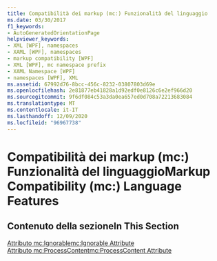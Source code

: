 ```yaml
---
title: Compatibilità dei markup (mc:) Funzionalità del linguaggio
ms.date: 03/30/2017
f1_keywords:
- AutoGeneratedOrientationPage
helpviewer_keywords:
- XML [WPF], namespaces
- XAML [WPF], namespaces
- markup compatibility [WPF]
- XML [WPF], mc namespace prefix
- XAML Namespace [WPF]
- namespaces [WPF], XML
ms.assetid: 67992d76-8bcc-456c-8232-03807803d69e
ms.openlocfilehash: 2e81877eb41828a1d92edf0e8126c6e2ef966d20
ms.sourcegitcommit: 9f6df084c53a3da0ea657ed0d708a72213683084
ms.translationtype: MT
ms.contentlocale: it-IT
ms.lasthandoff: 12/09/2020
ms.locfileid: "96967738"
---
```

# <a name="markup-compatibility-mc-language-features"></a><span data-ttu-id="bb8c8-102">Compatibilità dei markup (mc:) Funzionalità del linguaggio</span><span class="sxs-lookup"><span data-stu-id="bb8c8-102">Markup Compatibility (mc:) Language Features</span></span>
## <a name="in-this-section"></a><span data-ttu-id="bb8c8-103">Contenuto della sezione</span><span class="sxs-lookup"><span data-stu-id="bb8c8-103">In This Section</span></span>  
 [<span data-ttu-id="bb8c8-104">Attributo mc:Ignorable</span><span class="sxs-lookup"><span data-stu-id="bb8c8-104">mc:Ignorable Attribute</span></span>](mc-ignorable-attribute.md)  
  [<span data-ttu-id="bb8c8-105">Attributo mc:ProcessContent</span><span class="sxs-lookup"><span data-stu-id="bb8c8-105">mc:ProcessContent Attribute</span></span>](mc-processcontent-attribute.md)
